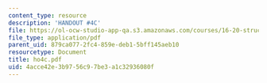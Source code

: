 ```yaml
---
content_type: resource
description: 'HANDOUT #4C'
file: https://ol-ocw-studio-app-qa.s3.amazonaws.com/courses/16-20-structural-mechanics-fall-2002/4acce42e3b9756c97be3a1c32936080f_ho4c.pdf
file_type: application/pdf
parent_uid: 879ca077-2fc4-859e-deb1-5bff145aeb10
resourcetype: Document
title: ho4c.pdf
uid: 4acce42e-3b97-56c9-7be3-a1c32936080f
---
```

